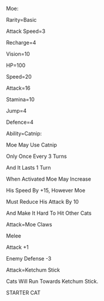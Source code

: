 Moe:

Rarity=Basic

Attack Speed=3

Recharge=4

Vision=10

HP=100

Speed=20

Attack=16

Stamina=10

Jump=4

Defence=4

Ability=Catnip:

Moe May Use Catnip

Only Once Every 3 Turns

And It Lasts 1 Turn

When Activated Moe May Increase 

His Speed By +15, However Moe

Must Reduce His Attack By 10

And Make It Hard To Hit Other Cats

Attack=Moe Claws

Melee

Attack +1

Enemy Defense -3

Attack=Ketchum Stick

Cats Will Run Towards Ketchum Stick.

STARTER CAT
